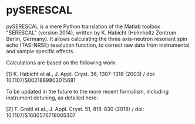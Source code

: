 # pySERESCAL
pySERESCAL is a mere Python translation of the Matlab toolbox "SERESCAL" (version 2014), written by K. Habicht (Helmholtz Zentrum Berlin, Germany). It allows calculating the three axis-neutron resonant spin echo (TAS-NRSE) resolution function, to correct raw data from instrumental and sample specific effects.

Calculations are based on the following work:

[1] K. Habicht et al., J. Appl. Cryst. 36, 1307-1318 (2003) / doi: 10.1107/S0021889803015681

To be updated in the future to the more recent formalism, including instrument detuning, as detailed here:

[2] F. Groitl et al., J. Appl. Cryst. 51, 818-830 (2018) / doi: 10.1107/S1600576718005307
